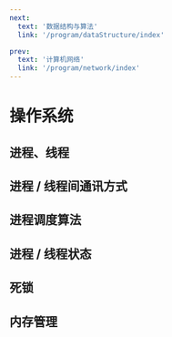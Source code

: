 ```yaml
---
next:
  text: '数据结构与算法'
  link: '/program/dataStructure/index'

prev:
  text: '计算机网络'
  link: '/program/network/index'
---
```


# 操作系统
## 进程、线程
## 进程 / 线程间通讯方式
## 进程调度算法
## 进程 / 线程状态
## 死锁
## 内存管理
